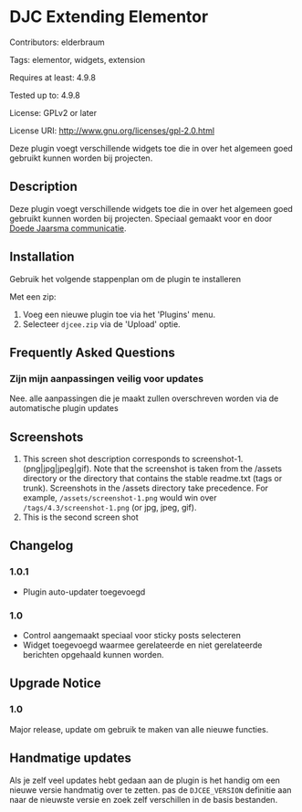 # DJC Extending Elementor
Contributors: elderbraum

Tags: elementor, widgets, extension

Requires at least: 4.9.8

Tested up to: 4.9.8

License: GPLv2 or later

License URI: http://www.gnu.org/licenses/gpl-2.0.html

Deze plugin voegt verschillende widgets toe die in over het algemeen goed gebruikt kunnen worden bij projecten.

## Description


Deze plugin voegt verschillende widgets toe die in over het algemeen goed gebruikt kunnen worden bij projecten. 
Speciaal gemaakt voor en door [Doede Jaarsma communicatie](https://www.doedejaarsma.nl). 

## Installation

Gebruik het volgende stappenplan om de plugin te installeren

Met een zip:

1. Voeg een nieuwe plugin toe via het 'Plugins' menu.
2. Selecteer `djcee.zip` via de 'Upload' optie.

## Frequently Asked Questions

### Zijn mijn aanpassingen veilig voor updates

Nee. alle aanpassingen die je maakt zullen overschreven worden via de automatische plugin updates


## Screenshots

1. This screen shot description corresponds to screenshot-1.(png|jpg|jpeg|gif). Note that the screenshot is taken from
the /assets directory or the directory that contains the stable readme.txt (tags or trunk). Screenshots in the /assets
directory take precedence. For example, `/assets/screenshot-1.png` would win over `/tags/4.3/screenshot-1.png`
(or jpg, jpeg, gif).
2. This is the second screen shot

## Changelog

### 1.0.1
* Plugin auto-updater toegevoegd
  
### 1.0
* Control aangemaakt speciaal voor sticky posts selecteren
* Widget toegevoegd waarmee gerelateerde en niet gerelateerde berichten opgehaald kunnen worden.

## Upgrade Notice

### 1.0
Major release, update om gebruik te maken van alle nieuwe functies.


## Handmatige updates

Als je zelf veel updates hebt gedaan aan de plugin is het handig om een nieuwe versie handmatig over te zetten. pas de
`DJCEE_VERSION` definitie aan naar de nieuwste versie en zoek zelf verschillen in de basis bestanden.